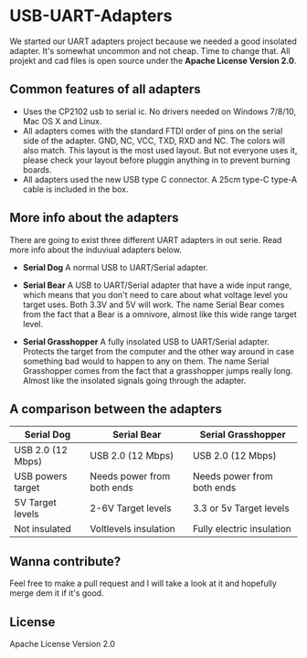 # USB-UART-Adapters
We started our UART adapters project because we needed a good insolated adapter. It's somewhat uncommon and not cheap. Time to change that. All projekt and cad files is open source under the **Apache License Version 2.0**.

## Common features of all adapters
* Uses the CP2102 usb to serial ic. No drivers needed on Windows 7/8/10, Mac OS X and Linux.
* All adapters comes with the standard FTDI order of pins on the serial side of the adapter. GND, NC, VCC, TXD, RXD and NC. The colors will also match. This layout is the most used layout. But not everyone uses it, please check your layout before pluggin anything in to prevent burning boards.
* All adapters used the new USB type C connector. A 25cm type-C type-A cable is included in the box.

## More info about the adapters
There are going to exist three different UART adapters in out serie. Read more info about the induviual adapters below.

* **Serial Dog**
A normal USB to UART/Serial adapter.

* **Serial Bear**
A USB to UART/Serial adapter that have a wide input range, which means that you don't need to care about what voltage level you target uses. Both 3.3V and 5V will work. The name Serial Bear comes from the fact that a Bear is a omnivore, almost like this wide range target level.

* **Serial Grasshopper**
A fully insolated USB to UART/Serial adapter. Protects the target from the computer and the other way around in case something bad would to happen to any on them. The name Serial Grasshopper comes from the fact that a grasshopper jumps really long. Almost like the insolated signals going through the adapter.

## A comparison between the adapters
Serial Dog | Serial Bear | Serial Grasshopper
--- | --- | ---
USB 2.0 (12 Mbps) | USB 2.0 (12 Mbps) | USB 2.0 (12 Mbps)
USB powers target | Needs power from both ends | Needs power from both ends
5V Target levels | 2-6V Target levels | 3.3 or 5v Target levels
Not insulated | Voltlevels insulation | Fully electric insulation

## Wanna contribute?
Feel free to make a pull request and I will take a look at it and hopefully merge dem it if it's good.

## License
Apache License Version 2.0
